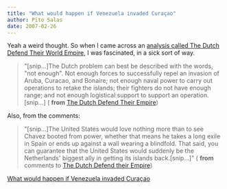 ```yaml
---
title: "What would happen if Venezuela invaded Curaçao"
author: Pito Salas
date: 2007-02-26
---
```




Yeah a weird thought. So when I came across an [analysis called The Dutch
Defend Their World
Empire](<http://www.strategypage.com/htmw/htworld/articles/20070225.aspx>), I
was fascinated, in a sick sort of way.

> "[snip…]The Dutch problem can best be described with the words, "not
> enough". Not enough forces to successfully repel an invasion of Aruba,
> Curacao, and Bonaire; not enough naval power to carry out operations to
> retake the islands; their fighters do not have enough range; and not enough
> logistical support to support an operation.[snip…] ( **from** [The Dutch
> Defend Their
> Empire](<http://www.strategypage.com/htmw/htworld/articles/20070225.aspx>))  
>

Also, from the comments:  

> "[snip…]The United States would love nothing more than to see Chavez booted
> from power, whether that means he takes a long exile in Spain or ends up
> against a wall wearing a blindfold. That said, you can guarantee that the
> United States would suddenly be the Netherlands' biggest ally in getting its
> islands back.[snip…]" ( **from** comments to [The Dutch Defend their
> Empire](<http://www.strategypage.com/htmw/htworld/articles/20070225.aspx>))  
>


[What would happen if Venezuela invaded Curaçao](None)
